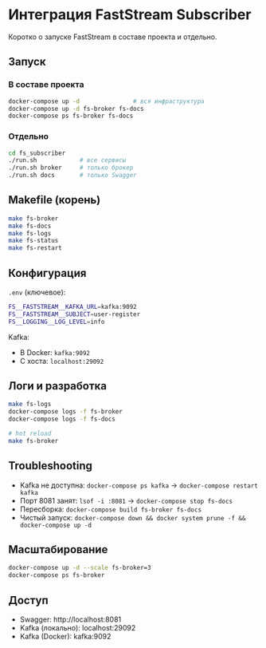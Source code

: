 # Интеграция FastStream Subscriber

Коротко о запуске FastStream в составе проекта и отдельно.

## Запуск

### В составе проекта
```bash
docker-compose up -d               # вся инфраструктура
docker-compose up -d fs-broker fs-docs
docker-compose ps fs-broker fs-docs
```

### Отдельно
```bash
cd fs_subscriber
./run.sh            # все сервисы
./run.sh broker     # только брокер
./run.sh docs       # только Swagger
```

## Makefile (корень)
```bash
make fs-broker
make fs-docs
make fs-logs
make fs-status
make fs-restart
```

## Конфигурация
`.env` (ключевое):
```bash
FS__FASTSTREAM__KAFKA_URL=kafka:9092
FS__FASTSTREAM__SUBJECT=user-register
FS__LOGGING__LOG_LEVEL=info
```

Kafka:
- В Docker: `kafka:9092`
- С хоста: `localhost:29092`

## Логи и разработка
```bash
make fs-logs
docker-compose logs -f fs-broker
docker-compose logs -f fs-docs

# hot reload
make fs-broker
```

## Troubleshooting
- Kafka не доступна: `docker-compose ps kafka` → `docker-compose restart kafka`
- Порт 8081 занят: `lsof -i :8081` → `docker-compose stop fs-docs`
- Пересборка: `docker-compose build fs-broker fs-docs`
- Чистый запуск: `docker-compose down && docker system prune -f && docker-compose up -d`

## Масштабирование
```bash
docker-compose up -d --scale fs-broker=3
docker-compose ps fs-broker
```

## Доступ
- Swagger: http://localhost:8081
- Kafka (локально): localhost:29092
- Kafka (Docker): kafka:9092
